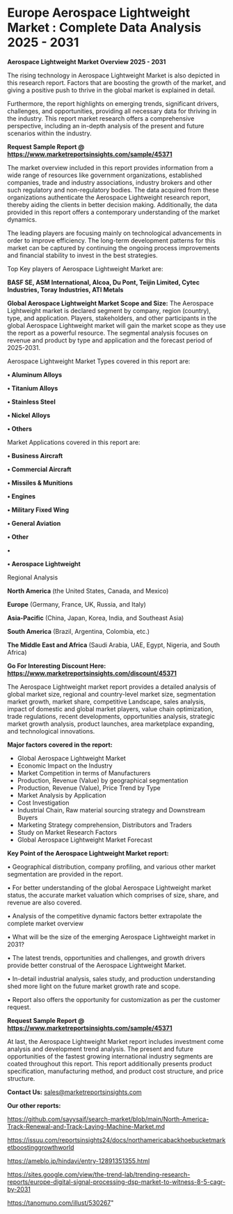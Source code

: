 # Europe Aerospace Lightweight Market : Complete Data Analysis 2025 - 2031

<Strong> Aerospace Lightweight Market Overview 2025 - 2031</strong>

The rising technology in Aerospace Lightweight Market is also depicted in this research report. Factors that are boosting the growth of the market, and giving a positive push to thrive in the global market is explained in detail.

Furthermore, the report highlights on emerging trends, significant drivers, challenges, and opportunities, providing all necessary data for thriving in the industry. This report market research offers a comprehensive perspective, including an in-depth analysis of the present and future scenarios within the industry.

<strong>Request Sample Report @ <a href=https://www.marketreportsinsights.com/sample/45371>https://www.marketreportsinsights.com/sample/45371</a></strong>

The market overview included in this report provides information from a wide range of resources like government organizations, established companies, trade and industry associations, industry brokers and other such regulatory and non-regulatory bodies. The data acquired from these organizations authenticate the Aerospace Lightweight research report, thereby aiding the clients in better decision making. Additionally, the data provided in this report offers a contemporary understanding of the market dynamics.

The leading players are focusing mainly on technological advancements in order to improve efficiency. The long-term development patterns for this market can be captured by continuing the ongoing process improvements and financial stability to invest in the best strategies.

Top Key players of Aerospace Lightweight Market are:

<strong>BASF SE, ASM International, Alcoa, Du Pont, Teijin Limited, Cytec Industries, Toray Industries, ATI Metals</strong>

<strong><b>Global Aerospace Lightweight Market Scope and Size:</b></strong>
The Aerospace Lightweight market is declared segment by company, region (country), type, and application. Players, stakeholders, and other participants in the global Aerospace Lightweight market will gain the market scope as they use the report as a powerful resource. The segmental analysis focuses on revenue and product by type and application and the forecast period of 2025-2031.

Aerospace Lightweight Market Types covered in this report are:

<strong>•  Aluminum Alloys

•  Titanium Alloys

•  Stainless Steel

•  Nickel Alloys

•  Others</strong>

Market Applications covered in this report are:

<strong>•  Business Aircraft

•  Commercial Aircraft

•  Missiles & Munitions

•  Engines

•  Military Fixed Wing

•  General Aviation

•  Other

•  

•  Aerospace Lightweight</strong> 

Regional Analysis

<strong>North America</strong> (the United States, Canada, and Mexico)

<strong>Europe</strong> (Germany, France, UK, Russia, and Italy)

<strong>Asia-Pacific</strong> (China, Japan, Korea, India, and Southeast Asia)

<strong>South America</strong> (Brazil, Argentina, Colombia, etc.)

<strong>The Middle East and Africa</strong> (Saudi Arabia, UAE, Egypt, Nigeria, and South Africa)

<strong>Go For Interesting Discount Here: <a href=https://www.marketreportsinsights.com/discount/45371>https://www.marketreportsinsights.com/discount/45371</a></strong>

The Aerospace Lightweight market report provides a detailed analysis of global market size, regional and country-level market size, segmentation market growth, market share, competitive Landscape, sales analysis, impact of domestic and global market players, value chain optimization, trade regulations, recent developments, opportunities analysis, strategic market growth analysis, product launches, area marketplace expanding, and technological innovations.

<strong><b>Major factors covered in the report:</b></strong>
<ul>
  <li>Global Aerospace Lightweight Market </li>
  <li>Economic Impact on the Industry</li>
  <li>Market Competition in terms of Manufacturers</li>
  <li>Production, Revenue (Value) by geographical segmentation</li>
  <li>Production, Revenue (Value), Price Trend by Type</li>
  <li>Market Analysis by Application</li>
  <li>Cost Investigation</li>
  <li>Industrial Chain, Raw material sourcing strategy and Downstream Buyers</li>
  <li>Marketing Strategy comprehension, Distributors and Traders</li>
  <li>Study on Market Research Factors</li>
  <li>Global Aerospace Lightweight Market Forecast</li>
</ul>

<strong><b>Key Point of the Aerospace Lightweight Market report:</b></strong>

• Geographical distribution, company profiling, and various other market segmentation are provided in the report.

• For better understanding of the global Aerospace Lightweight market status, the accurate market valuation which comprises of size, share, and revenue are also covered.

• Analysis of the competitive dynamic factors better extrapolate the complete market overview

• What will be the size of the emerging Aerospace Lightweight market in 2031?

• The latest trends, opportunities and challenges, and growth drivers provide better construal of the Aerospace Lightweight Market.

• In-detail industrial analysis, sales study, and production understanding shed more light on the future market growth rate and scope.

• Report also offers the opportunity for customization as per the customer request.

<strong>Request Sample Report @ <a href=https://www.marketreportsinsights.com/sample/45371>https://www.marketreportsinsights.com/sample/45371</a></strong>

At last, the Aerospace Lightweight Market report includes investment come analysis and development trend analysis. The present and future opportunities of the fastest growing international industry segments are coated throughout this report. This report additionally presents product specification, manufacturing method, and product cost structure, and price structure.

<strong>Contact Us:</strong>
sales@marketreportsinsights.com

<strong>Our other reports:</strong>

<a href=https://github.com/sayysaif/search-market/blob/main/North-America-Track-Renewal-and-Track-Laying-Machine-Market.md>https://github.com/sayysaif/search-market/blob/main/North-America-Track-Renewal-and-Track-Laying-Machine-Market.md</a>

<a href=https://issuu.com/reportsinsights24/docs/northamericabackhoebucketmarketboostinggrowthworld>https://issuu.com/reportsinsights24/docs/northamericabackhoebucketmarketboostinggrowthworld</a>

<a href=https://ameblo.jp/hindavi/entry-12891351355.html>https://ameblo.jp/hindavi/entry-12891351355.html</a>

<a href=https://sites.google.com/view/the-trend-lab/trending-research-reports/europe-digital-signal-processing-dsp-market-to-witness-8-5-cagr-by-2031>https://sites.google.com/view/the-trend-lab/trending-research-reports/europe-digital-signal-processing-dsp-market-to-witness-8-5-cagr-by-2031</a>

<a href=https://tanomuno.com/illust/530267>https://tanomuno.com/illust/530267</a>"

